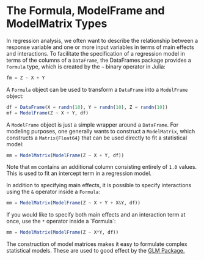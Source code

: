 # The Formula, ModelFrame and ModelMatrix Types

In regression analysis, we often want to describe the relationship between a response variable and one or more input variables in terms of main effects and interactions. To facilitate the specification of a regression model in terms of the columns of a `DataFrame`, the DataFrames package provides a `Formula` type, which is created by the `~` binary operator in Julia:

```julia
fm = Z ~ X + Y
```

A `Formula` object can be used to transform a `DataFrame` into a `ModelFrame` object:

```julia
df = DataFrame(X = randn(10), Y = randn(10), Z = randn(10))
mf = ModelFrame(Z ~ X + Y, df)
```

A `ModelFrame` object is just a simple wrapper around a `DataFrame`. For modeling purposes, one generally wants to construct a `ModelMatrix`, which constructs a `Matrix{Float64}` that can be used directly to fit a statistical model:

```julia
mm = ModelMatrix(ModelFrame(Z ~ X + Y, df))
```

Note that `mm` contains an additional column consisting entirely of `1.0` values. This is used to fit an intercept term in a regression model.

In addition to specifying main effects, it is possible to specify interactions using the `&` operator inside a `Formula`:

```julia
mm = ModelMatrix(ModelFrame(Z ~ X + Y + X&Y, df))
```

If you would like to specify both main effects and an interaction term at once, use the `*` operator inside a \`Formula\`:

```julia
mm = ModelMatrix(ModelFrame(Z ~ X*Y, df))
```

The construction of model matrices makes it easy to formulate complex statistical models. These are used to good effect by the [GLM Package.](https://github.com/JuliaStats/GLM.jl)


